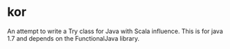 kor
===

An attempt to write a Try class for Java with Scala influence.  This is for java 1.7 and depends on the FunctionalJava
library.
